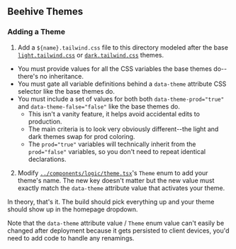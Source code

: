 ## Beehive Themes

### Adding a Theme

1. Add a `${name}.tailwind.css` file to this directory modeled after the base [`light.tailwind.css`](./light.tailwind.css) or [`dark.tailwind.css`](./dark.tailwind.css) themes.

- You must provide values for all the CSS variables the base themes do--there's no inheritance.
- You must gate all variable definitions behind a `data-theme` attribute CSS selector like the base themes do.
- You must include a set of values for both both `data-theme-prod="true"` and `data-theme-false="false"` like the base themes do.
  - This isn't a vanity feature, it helps avoid accidental edits to production.
  - The main criteria is to look very obviously different--the light and dark themes swap for prod coloring.
  - The `prod="true"` variables will technically inherit from the `prod="false"` variables, so you don't need to repeat identical declarations.

2. Modify [`../components/logic/theme.tsx`](../components/logic/theme.tsx)'s `Theme` enum to add your theme's name. The new key doesn't matter but the new value must exactly match the `data-theme` attribute value that activates your theme.

In theory, that's it. The build should pick everything up and your theme should show up in the homepage dropdown.

Note that the `data-theme` attribute value / `Theme` enum value can't easily be changed after deployment because it gets persisted to client devices, you'd need to add code to handle any renamings.

